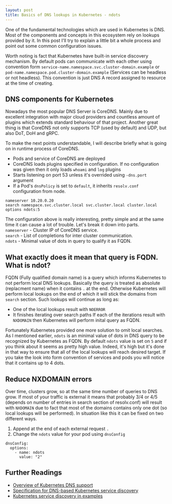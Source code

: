 ```yaml
---
layout: post
title: Basics of DNS lookups in Kubernetes - ndots
---
```


One of the fundamental technologies which are used in Kubernetes is DNS. Most of the components and concepts in this ecosystem rely on lookups provided by it. In this post I'll try to explain a little bit a whole process and point out some common configuration issues.

Worth noting is fact that Kubernetes have built-in service discovery mechanism. By default pods can communicate with each other using convention form `service-name.namespace.svc.cluster-domain.example` or `pod-name.namespace.pod.cluster-domain.example` (Services can be headless or not headless). This convention is just DNS A record assigned to resource at the time of creating. 

## DNS components for Kubernetes
Nowadays the most popular DNS Server is CoreDNS. Mainly due to excellent integration with major cloud providers and countless amount of plugins which extends standard behaviour of that project. Another great thing is that CoreDNS not only supports TCP (used by default) and UDP, but also DoT, DoH and gRPC. 

To make the next points understandable, I will describe briefly what is going on in runtime process of CoreDNS.
* Pods and service of CoreDNS are deployed
* CoreDNS loads plugins specified in configuration. If no configuration was given then it only loads `whoami` and `log` plugins
* Starts listening on port 53 unless it's overrided using `-dns.port` argument
* If a Pod's `dnsPolicy` is set to `default`, it inherits `resolv.conf` configuration from node.
```
nameserver 10.20.0.20
search namespace.svc.cluster.local svc.cluster.local cluster.local 
options ndots:5
```

The configuration above is really interesting, pretty simple and at the same time it can cause a lot of trouble. Let's break it down into parts.  
`nameserver` - Cluster IP of CoreDNS service.  
`search` - List of completions for inter cluster communication.  
`ndots` - Minimal value of dots in query to qualify it as FQDN.

## What exactly does it mean that query is FQDN. What is ndot?
FQDN (Fully qualified domain name) is a query which informs Kubernetes to not perform local DNS lookups. Basically the query is treated as absolute (replacment name) when it contains `.` at the end. Otherwise Kubernetes will perform local lookups on the end of which it will stick the domains from `search` section. Such lookups will continue as long as:
* One of the local lookups result with `NOERROR`
* It finishes iterating over search paths
If each of the iterations result with `NXDOMAIN` then Kubernetes will perform inital query as FQDN.

Fortunately Kubernetes provided one more solution to omit local searches. As I mentioned earlier, `ndots` is an minimal value of dots in DNS query to be recognized by Kubernetes as FQDN. By default `ndots` value is set on `5` and if you think about it seems as pretty high value. Indeed, it's high but it's done in that way to ensure that all of the local lookups will reach desired target. If you take the look into form convention of services and pods you will notice that it contains up to 4 dots.  

## Reduce NXDOMAIN errors
Over time, clusters grow, so at the same time number of queries to DNS grow. If most of your traffic is external it means that probably 3/4 or 4/5 (depends on number of entries in search section of resolv.conf) will result with `NXDOMAIN` due to fact that most of the domains contains only one dot (so local lookups will be performed). In situation like this it can be fixed on two different ways.

1. Append at the end of each external request `.`
2. Change the `ndots` value for your pod using `dnsConfig`

```
dnsConfig:
  options:
    - name: ndots
      value: "2"
```

## Further Readings
* [Overview of Kubernetes DNS support](https://kubernetes.io/docs/concepts/services-networking/dns-pod-service/)
* [Specification for DNS-based Kubernetes service discovery](https://github.com/kubernetes/dns/blob/master/docs/specification.md)
* [Kubernetes service discovery in examples](https://platform9.com/blog/kubernetes-service-discovery-principles-in-practice/)
